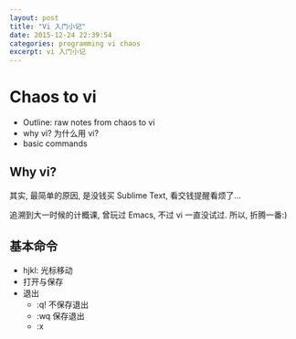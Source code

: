 ```yaml
---
layout: post
title: "Vi 入门小记"
date: 2015-12-24 22:39:54
categories: programming vi chaos
excerpt: vi 入门小记
---
```


# Chaos to vi

- Outline: raw notes from chaos to vi
- why vi? 为什么用 vi?
- basic commands

## Why vi?

其实, 最简单的原因, 是没钱买 Sublime Text, 看交钱提醒看烦了...

追溯到大一时候的计概课, 曾玩过 Emacs, 不过 vi 一直没试过. 所以, 折腾一番:)

## 基本命令

- hjkl: 光标移动
- 打开与保存
- 退出
  - :q! 不保存退出
  - :wq 保存退出
  - :x 
